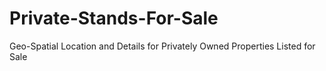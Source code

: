 # Private-Stands-For-Sale
Geo-Spatial Location and Details for Privately Owned Properties Listed for Sale
